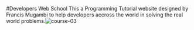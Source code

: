 #Developers Web School
This a Programming Tutorial website designed 
by Francis Mugambi to help developers accross 
the world in solving the real world problems.![course-03](https://github.com/francis-mugambi/web-school/assets/69162227/68761477-11ce-4c71-b660-7d64c2f52b57)
